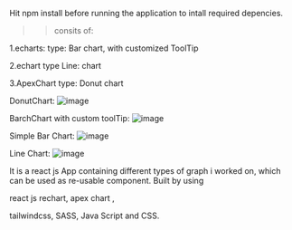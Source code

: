 Hit npm install before running the application to intall required depencies.

>>consits of:

1.echarts: type: Bar chart, with customized ToolTip

2.echart type Line: chart

3.ApexChart type: Donut chart

<!--npm i echarts-->
<!--npm i --save echarts-for-react-->


<!-- Types of Line echartReactJS -->
<!-- https://echarts.apache.org/examples/en/index.html -->
<!-- https://www.chartjs.org/docs/latest/charts/line.html -->

<!-- work status: -->
<!-- https://codesandbox.io/s/priceless-margulis-e4zxdm?file=/src/App.js -->



DonutChart:
![image](https://user-images.githubusercontent.com/71959978/218329716-37ff9add-cf55-4446-a952-0795bd859a19.png)


BarchChart with custom toolTip:
![image](https://user-images.githubusercontent.com/71959978/218329745-6723418f-d456-4927-bd59-a57f20b7c4ef.png)


Simple Bar Chart:
![image](https://user-images.githubusercontent.com/71959978/218329786-3274960e-523a-4d75-955b-05db721d0496.png)


Line Chart:
![image](https://user-images.githubusercontent.com/71959978/218329799-76a7503d-fdb8-40d4-8f7a-ede37e4230c9.png)



It is a react js App containing different types of graph i worked on,
which can be used as re-usable component. Built by using 

react js rechart, apex chart ,

tailwindcss, SASS, Java Script and CSS.
